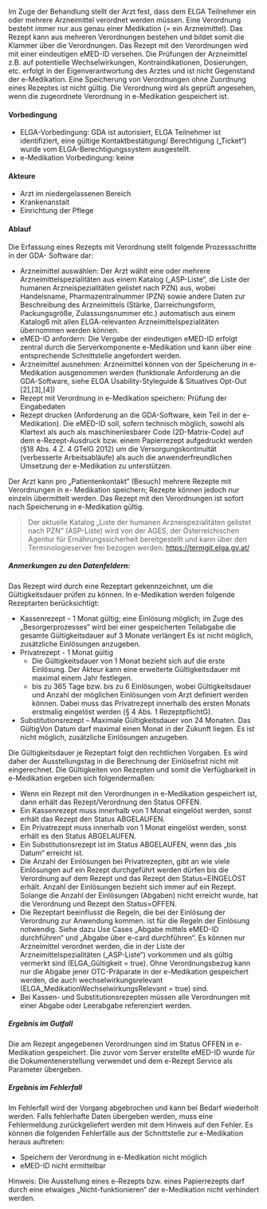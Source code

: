 <p>Im Zuge der Behandlung stellt der Arzt fest, dass dem ELGA Teilnehmer ein oder mehrere Arzneimittel verordnet werden müssen. Eine Verordnung besteht immer nur aus genau einer Medikation (= ein Arzneimittel). Das Rezept kann aus mehreren Verordnungen bestehen und bildet somit die Klammer über die Verordnungen. Das Rezept mit den Verordnungen wird mit einer eindeutigen eMED-ID versehen.
Die Prüfungen der Arzneimittel z.B. auf potentielle Wechselwirkungen, Kontraindikationen, Dosierungen, etc. erfolgt in der Eigenverantwortung des Arztes und ist nicht Gegenstand der e-Medikation.
Eine Speicherung von Verordnungen ohne Zuordnung eines Rezeptes ist nicht gültig. Die Verordnung wird als geprüft angesehen, wenn die zugeordnete Verordnung in e-Medikation gespeichert ist.</p>
<h4 id="vorbedingung">Vorbedingung</h4>
<ul>
<li>ELGA-Vorbedingung: GDA ist autorisiert, ELGA Teilnehmer ist identifiziert, eine gültige Kontaktbestätigung/ Berechtigung („Ticket“) wurde vom ELGA-Berechtigungssystem ausgestellt.</li>
<li>e-Medikation Vorbedingung: keine</li>
</ul>
<h4 id="akteure">Akteure</h4>
<ul>
<li>Arzt im niedergelassenen Bereich</li>
<li>Krankenanstalt</li>
<li>Einrichtung der Pflege</li>
</ul>
<h4 id="ablauf">Ablauf</h4>
<p>Die Erfassung eines Rezepts mit Verordnung stellt folgende Prozessschritte in der GDA- Software dar:</p>
<ul>
<li>Arzneimittel auswählen: Der Arzt wählt eine oder mehrere Arzneimittelspezialitäten aus einem Katalog („ASP-Liste“, die Liste der humanen Arzneispezialitäten gelistet nach PZN) aus, wobei Handelsname, Pharmazentralnummer (PZN) sowie andere Daten zur Beschreibung des Arzneimittels (Stärke, Darreichungsform, Packungsgröße, Zulassungsnummer etc.) automatisch aus einem Katalog6 mit allen ELGA-relevanten Arzneimittelspezialitäten übernommen werden können.</li>
<li>eMED-ID anfordern: Die Vergabe der eindeutigen eMED-ID erfolgt zentral durch die Serverkomponente e-Medikation und kann über eine entsprechende Schnittstelle angefordert werden.</li>
<li>Arzneimittel ausnehmen: Arzneimittel können von der Speicherung in e-Medikation ausgenommen werden (funktionale Anforderung an die GDA-Software, siehe ELGA Usability-Styleguide &amp; Situatives Opt-Out [2],[3],[4])</li>
<li>Rezept mit Verordnung in e-Medikation speichern: Prüfung der Eingabedaten</li>
<li>Rezept drucken (Anforderung an die GDA-Software, kein Teil in der e-Medikation). Die eMED-ID soll, sofern technisch möglich, sowohl als Klartext als auch als maschinenlesbarer Code (2D-Matrix-Code) auf dem e-Rezept-Ausdruck bzw. einem Papierrezept aufgedruckt werden (§18 Abs. 4 Z. 4 GTelG 2012) um die Versorgungskontinuität (verbesserte Arbeitsabläufe) als auch die anwenderfreundlichen Umsetzung der e-Medikation zu unterstützen.</li>
</ul>
<p>Der Arzt kann pro „Patientenkontakt“ (Besuch) mehrere Rezepte mit Verordnungen in e- Medikation speichern; Rezepte können jedoch nur einzeln übermittelt werden. Das Rezept mit den Verordnungen ist sofort nach Speicherung in e-Medikation gültig.</p>
<blockquote>
<p>Der aktuelle Katalog „Liste der humanen Arzneispezialitäten gelistet nach PZN“ (ASP-Liste) wird von der AGES, der Österreichischen Agentur für Ernährungssicherheit bereitgestellt und kann über den Terminologieserver frei bezogen werden: <a href="https://termgit.elga.gv.at/">https://termgit.elga.gv.at/</a></p>
</blockquote>
<h5 id="anmerkungen-zu-den-datenfeldern-">Anmerkungen zu den Datenfeldern:</h5>
<p>Das Rezept wird durch eine Rezeptart gekennzeichnet, um die Gültigkeitsdauer prüfen zu können. In e-Medikation werden folgende Rezeptarten berücksichtigt:</p>
<ul>
<li>Kassenrezept – 1 Monat gültig; eine Einlösung möglich; im Zuge des „Besorgerprozesses“ wird bei einer gespeicherten Teilabgabe die gesamte Gültigkeitsdauer auf 3 Monate verlängert
Es ist nicht möglich, zusätzliche Einlösungen anzugeben.</li>
<li>Privatrezept - 1 Monat gültig<ul>
<li>Die Gültigkeitsdauer von 1 Monat bezieht sich auf die erste Einlösung. Der Akteur kann eine erweiterte Gültigkeitsdauer mit maximal einem Jahr festlegen.</li>
<li>bis zu 365 Tage bzw. bis zu 6 Einlösungen, wobei Gültigkeitsdauer und Anzahl der möglichen Einlösungen vom Arzt definiert werden können.  Dabei muss das Privatrezept innerhalb des ersten Monats erstmalig eingelöst werden (§ 4 Abs. 1 RezeptpflichtG).</li>
</ul>
</li>
<li>Substitutionsrezept – Maximale Gültigkeitsdauer von 24 Monaten. Das GültigVon Datum darf maximal einen Monat in der Zukunft liegen. 
Es ist nicht möglich, zusätzliche Einlösungen anzugeben. </li>
</ul>
<p>Die Gültigkeitsdauer je Rezeptart folgt den rechtlichen Vorgaben. Es wird daher der Ausstellungstag in die Berechnung der Einlösefrist nicht mit eingerechnet. Die Gültigkeiten von Rezepten und somit die Verfügbarkeit in e-Medikation ergeben sich folgendermaßen:</p>
<ul>
<li>Wenn ein Rezept mit den Verordnungen in e-Medikation gespeichert ist, dann erhält das
Rezept/Verordnung den Status OFFEN.</li>
<li>Ein Kassenrezept muss innerhalb von 1 Monat eingelöst werden, sonst erhält das Rezept den Status ABGELAUFEN.</li>
<li>Ein Privatrezept muss innerhalb von 1 Monat eingelöst werden, sonst erhält es den Status ABGELAUFEN.</li>
<li>Ein Substitutionsrezept ist im Status ABGELAUFEN, wenn das „bis Datum“ erreicht ist.</li>
<li>Die Anzahl der Einlösungen bei Privatrezepten, gibt an wie viele Einlösungen auf ein Rezept durchgeführt werden dürfen bis die Verordnung auf dem Rezept und das Rezept
den Status=EINGELÖST erhält. Anzahl der Einlösungen bezieht sich immer auf ein
Rezept. Solange die Anzahl der Einlösungen (Abgaben) nicht erreicht wurde, hat die
Verordnung und Rezept den Status=OFFEN.</li>
<li>Die Rezeptart beeinflusst die Regeln, die bei der Einlösung der Verordnung zur Anwendung kommen. ist für die Regeln der Einlösung notwendig. Siehe dazu Use Cases „Abgabe mittels eMED-ID durchführen“ und „Abgabe über e-card durchführen“. 
Es können nur Arzneimittel verordnet werden, die in der Liste der Arzneimittelspezialitäten
(„ASP-Liste“) vorkommen und als gültig vermerkt sind (ELGA_Gültigkeit = true). Ohne
Verordnungsbezug kann nur die Abgabe jener OTC-Präparate in der e-Medikation gespeichert werden, die auch wechselwirkungsrelevant (ELGA_MedikationWechselwirkungsRelevant = true) sind.</li>
<li>Bei Kassen- und Substitutionsrezepten müssen alle Verordnungen mit einer Abgabe oder Leerabgabe referenziert werden. </li>
</ul>
<h5 id="ergebnis-im-gutfall">Ergebnis im Gutfall</h5>
<p>Die am Rezept angegebenen Verordnungen sind im Status OFFEN in e-Medikation gespeichert. Die zuvor vom Server erstellte eMED-ID wurde für die Dokumentenerstellung verwendet und dem e-Rezept Service als Parameter übergeben.</p>
<h5 id="ergebnis-im-fehlerfall">Ergebnis im Fehlerfall</h5>
<p>Im Fehlerfall wird der Vorgang abgebrochen und kann bei Bedarf wiederholt werden. Falls fehlerhafte Daten übergeben werden, muss eine Fehlermeldung zurückgeliefert werden mit dem Hinweis auf den Fehler.
Es können die folgenden Fehlerfälle aus der Schnittstelle zur e-Medikation heraus auftreten:</p>
<ul>
<li>Speichern der Verordnung in e-Medikation nicht möglich</li>
<li>eMED-ID nicht ermittelbar</li>
</ul>
<p>Hinweis: Die Ausstellung eines e-Rezepts bzw. eines Papierrezepts darf durch eine etwaiges „Nicht-funktionieren“ der e-Medikation nicht verhindert werden.</p>
